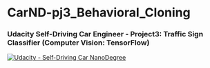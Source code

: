 # CarND-pj3_Behavioral_Cloning
### Udacity Self-Driving Car Engineer - Project3: Traffic Sign Classifier (Computer Vision: TensorFlow)

[![Udacity - Self-Driving Car NanoDegree](https://s3.amazonaws.com/udacity-sdc/github/shield-carnd.svg)](http://www.udacity.com/drive)

